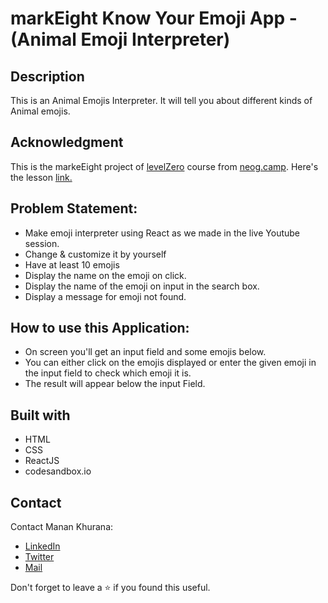 # markEight Know Your Emoji App - (Animal Emoji Interpreter)
## Description
This is an Animal Emojis Interpreter. It will tell you about different kinds of Animal emojis.

## Acknowledgment
This is the markeEight project of [levelZero](https://neog.camp/level-zero) course from [neog.camp](neog.camp). Here's the lesson [link.](https://neog.camp/guide/lessonFive)

## Problem Statement:
- Make emoji interpreter using React as we made in the live Youtube session.
- Change & customize it by yourself
- Have at least 10 emojis
- Display the name on the emoji on click.
- Display the name of the emoji on input in the search box.
- Display a message for emoji not found.

## How to use this Application:
- On screen you'll get an input field and some emojis below.
- You can either click on the emojis displayed or enter the given emoji in the input field to check which emoji it is.
- The result will appear below the input Field.

## Built with
- HTML
- CSS
- ReactJS
- codesandbox.io

## Contact
Contact Manan Khurana:
- [LinkedIn](https://www.linkedin.com/in/manan-khurana-1b135b19b/)
- [Twitter](https://twitter.com/manankhurrana)
- [Mail](mailto:khuranamanan12@gmail.com)

Don't forget to leave a ⭐ if you found this useful.
